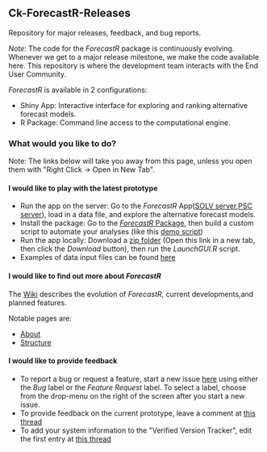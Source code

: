 ## Ck-ForecastR-Releases
Repository for major releases, feedback, and bug reports.

*Note*: The code for the *ForecastR* package is continuously evolving. Whenever we get to a major release milestone, we make the code available here.  This repository is where the development team interacts with the End User Community.

*ForecastR* is available in 2 configurations:

* Shiny App: Interactive interface for exploring and ranking alternative forecast models.
* R Package: Command line access to the computational engine.


### What would you like to do?

Note: The links below will take you away from this page, unless you open them with "Right Click -> Open in New Tab".

#### I would like to play with the latest prototype

* Run the app on the server: Go to the *ForecastR* App([SOLV server](https://solv-code.shinyapps.io/forecastr/),[PSC server](https://psc1.shinyapps.io/ForecastR/)), load in a data file, and explore the alternative forecast models.
* Install the package: Go to the [*ForecastR* Package](https://github.com/MichaelFolkes/forecastR_package), then build a custom script to automate your analyses (like this [demo script](https://github.com/avelez-espino/Ck-ForecastR-Releases/blob/master/1_DEMO_SCRIPT.R))
* Run the app locally: Download a [zip folder](https://github.com/avelez-espino/Ck-ForecastR-Releases/blob/master/Zipped_Releases/CK_ForecastR_prototype2019_03_11.zip) (Open this link in a new tab, then click the *Download* button),
	then run the *LaunchGUI.R* script.
* Examples of data input files can be found [here](https://github.com/avelez-espino/Ck-ForecastR-Releases/blob/master/SampleData)

#### I would like to find out more about *ForecastR*

The [Wiki](https://github.com/avelez-espino/Ck-ForecastR-Releases/wiki) describes the evolution of *ForecastR*, current developments,and planned features.

Notable pages are:

* [About](https://github.com/avelez-espino/Ck-ForecastR-Releases/wiki/1---About)
* [Structure](https://github.com/avelez-espino/Ck-ForecastR-Releases/wiki/2---Structure)



#### I would like to provide feedback

* To report a bug or request a feature, start a new issue [here](https://github.com/avelez-espino/Ck-ForecastR-Releases/issues) using either the *Bug* label or
the *Feature Request* label. To select a label, choose from the drop-menu on the right of the screen after you start a new issue.
* To provide feedback on the current prototype, leave a comment at [this thread](https://github.com/avelez-espino/Ck-ForecastR-Releases/issues/4)
* To add your system information to the "Verified Version Tracker", edit the first entry at [this thread](https://github.com/avelez-espino/Ck-ForecastR-Releases/issues/2)


